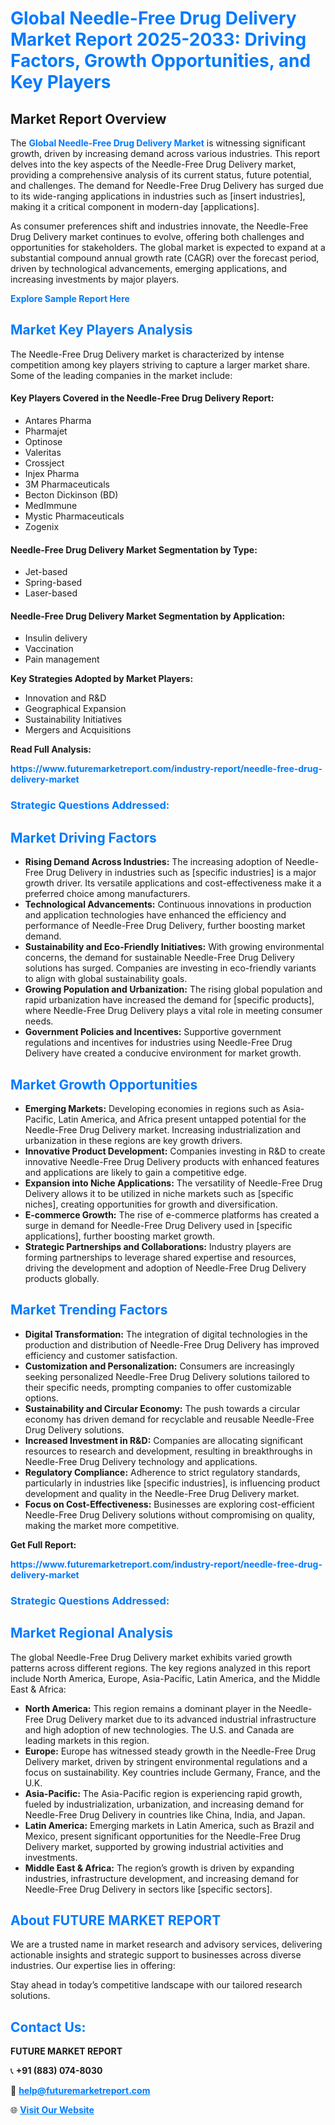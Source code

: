<h1 style="color: #007BFF;">Global Needle-Free Drug Delivery Market Report 2025-2033: Driving Factors, Growth Opportunities, and Key Players</h1>

<section id="overview">
<h2>Market Report Overview</h2>
<p>The <a href="https://www.futuremarketreport.com/industry-report/needle-free-drug-delivery-market" style="color: #007BFF; text-decoration: none;"><strong>Global Needle-Free Drug Delivery Market</strong></a> is witnessing significant growth, driven by increasing demand across various industries. This report delves into the key aspects of the Needle-Free Drug Delivery market, providing a comprehensive analysis of its current status, future potential, and challenges. The demand for Needle-Free Drug Delivery has surged due to its wide-ranging applications in industries such as [insert industries], making it a critical component in modern-day [applications].</p>
<p>As consumer preferences shift and industries innovate, the Needle-Free Drug Delivery market continues to evolve, offering both challenges and opportunities for stakeholders. The global market is expected to expand at a substantial compound annual growth rate (CAGR) over the forecast period, driven by technological advancements, emerging applications, and increasing investments by major players.</p>
</section>

<section id="overview">
<p><a href="https://www.futuremarketreport.com/request-sample/reportId=56014" style="color: #007BFF; text-decoration: none;"><strong>Explore Sample Report Here</strong></a></p>
</section>

<section id="key-players">
<h2 style="color: #007BFF;">Market Key Players Analysis</h2>
<p>The Needle-Free Drug Delivery market is characterized by intense competition among key players striving to capture a larger market share. Some of the leading companies in the market include:</p>
<h4>Key Players Covered in the Needle-Free Drug Delivery Report:</h4>
<ul><li>Antares Pharma</li><li>Pharmajet</li><li>Optinose</li><li>Valeritas</li><li>Crossject</li><li>Injex Pharma</li><li>3M Pharmaceuticals</li><li>Becton Dickinson (BD)</li><li>MedImmune</li><li>Mystic Pharmaceuticals</li><li>Zogenix</li></ul>
<h4>Needle-Free Drug Delivery Market Segmentation by Type:</h4>
<ul><li>Jet-based</li><li>Spring-based</li><li>Laser-based</li></ul>

<h4>Needle-Free Drug Delivery Market Segmentation by Application:</h4>
<ul><li>Insulin delivery</li><li>Vaccination</li><li>Pain management</li></ul>
<p><strong>Key Strategies Adopted by Market Players:</strong></p>
<ul>
<li>Innovation and R&D</li>
<li>Geographical Expansion</li>
<li>Sustainability Initiatives</li>
<li>Mergers and Acquisitions</li>
</ul>
</section>

<section>
<p><strong>Read Full Analysis: </strong></p><a href="https://www.futuremarketreport.com/industry-report/needle-free-drug-delivery-market" style="color: #007BFF; text-decoration: none;"><strong>https://www.futuremarketreport.com/industry-report/needle-free-drug-delivery-market</strong></a>
<h3 style="color: #007BFF;">Strategic Questions Addressed:</h3>
</section>

<section id="driving-factors">
<h2 style="color: #007BFF;">Market Driving Factors</h2>
<ul>
<li><strong>Rising Demand Across Industries:</strong> The increasing adoption of Needle-Free Drug Delivery in industries such as [specific industries] is a major growth driver. Its versatile applications and cost-effectiveness make it a preferred choice among manufacturers.</li>
<li><strong>Technological Advancements:</strong> Continuous innovations in production and application technologies have enhanced the efficiency and performance of Needle-Free Drug Delivery, further boosting market demand.</li>
<li><strong>Sustainability and Eco-Friendly Initiatives:</strong> With growing environmental concerns, the demand for sustainable Needle-Free Drug Delivery solutions has surged. Companies are investing in eco-friendly variants to align with global sustainability goals.</li>
<li><strong>Growing Population and Urbanization:</strong> The rising global population and rapid urbanization have increased the demand for [specific products], where Needle-Free Drug Delivery plays a vital role in meeting consumer needs.</li>
<li><strong>Government Policies and Incentives:</strong> Supportive government regulations and incentives for industries using Needle-Free Drug Delivery have created a conducive environment for market growth.</li>
</ul>
</section>

<section id="growth-opportunities">
<h2 style="color: #007BFF;">Market Growth Opportunities</h2>
<ul>
<li><strong>Emerging Markets:</strong> Developing economies in regions such as Asia-Pacific, Latin America, and Africa present untapped potential for the Needle-Free Drug Delivery market. Increasing industrialization and urbanization in these regions are key growth drivers.</li>
<li><strong>Innovative Product Development:</strong> Companies investing in R&D to create innovative Needle-Free Drug Delivery products with enhanced features and applications are likely to gain a competitive edge.</li>
<li><strong>Expansion into Niche Applications:</strong> The versatility of Needle-Free Drug Delivery allows it to be utilized in niche markets such as [specific niches], creating opportunities for growth and diversification.</li>
<li><strong>E-commerce Growth:</strong> The rise of e-commerce platforms has created a surge in demand for Needle-Free Drug Delivery used in [specific applications], further boosting market growth.</li>
<li><strong>Strategic Partnerships and Collaborations:</strong> Industry players are forming partnerships to leverage shared expertise and resources, driving the development and adoption of Needle-Free Drug Delivery products globally.</li>
</ul>
</section>

<section id="trending-factors">
<h2 style="color: #007BFF;">Market Trending Factors</h2>
<ul>
<li><strong>Digital Transformation:</strong> The integration of digital technologies in the production and distribution of Needle-Free Drug Delivery has improved efficiency and customer satisfaction.</li>
<li><strong>Customization and Personalization:</strong> Consumers are increasingly seeking personalized Needle-Free Drug Delivery solutions tailored to their specific needs, prompting companies to offer customizable options.</li>
<li><strong>Sustainability and Circular Economy:</strong> The push towards a circular economy has driven demand for recyclable and reusable Needle-Free Drug Delivery solutions.</li>
<li><strong>Increased Investment in R&D:</strong> Companies are allocating significant resources to research and development, resulting in breakthroughs in Needle-Free Drug Delivery technology and applications.</li>
<li><strong>Regulatory Compliance:</strong> Adherence to strict regulatory standards, particularly in industries like [specific industries], is influencing product development and quality in the Needle-Free Drug Delivery market.</li>
<li><strong>Focus on Cost-Effectiveness:</strong> Businesses are exploring cost-efficient Needle-Free Drug Delivery solutions without compromising on quality, making the market more competitive.</li>
</ul>
</section>

<section>
<p><strong>Get Full Report: </strong></p><a href="https://www.futuremarketreport.com/industry-report/needle-free-drug-delivery-market" style="color: #007BFF; text-decoration: none;"><strong>https://www.futuremarketreport.com/industry-report/needle-free-drug-delivery-market</strong></a>
<h3 style="color: #007BFF;">Strategic Questions Addressed:</h3>
</section>


<section id="regional-analysis">
<h2 style="color: #007BFF;">Market Regional Analysis</h2>
<p>The global Needle-Free Drug Delivery market exhibits varied growth patterns across different regions. The key regions analyzed in this report include North America, Europe, Asia-Pacific, Latin America, and the Middle East & Africa:</p>
<ul>
<li><strong>North America:</strong> This region remains a dominant player in the Needle-Free Drug Delivery market due to its advanced industrial infrastructure and high adoption of new technologies. The U.S. and Canada are leading markets in this region.</li>
<li><strong>Europe:</strong> Europe has witnessed steady growth in the Needle-Free Drug Delivery market, driven by stringent environmental regulations and a focus on sustainability. Key countries include Germany, France, and the U.K.</li>
<li><strong>Asia-Pacific:</strong> The Asia-Pacific region is experiencing rapid growth, fueled by industrialization, urbanization, and increasing demand for Needle-Free Drug Delivery in countries like China, India, and Japan.</li>
<li><strong>Latin America:</strong> Emerging markets in Latin America, such as Brazil and Mexico, present significant opportunities for the Needle-Free Drug Delivery market, supported by growing industrial activities and investments.</li>
<li><strong>Middle East & Africa:</strong> The region’s growth is driven by expanding industries, infrastructure development, and increasing demand for Needle-Free Drug Delivery in sectors like [specific sectors].</li>
</ul>
</section>

<footer>
<h2 style="color: #007BFF;">About FUTURE MARKET REPORT</h2>
<p>We are a trusted name in market research and advisory services, delivering actionable insights and strategic support to businesses across diverse industries. Our expertise lies in offering:</p>

<p>Stay ahead in today’s competitive landscape with our tailored research solutions.</p>

<h2 style="color: #007BFF;">Contact Us:</h2>
<p><strong>FUTURE MARKET REPORT</strong></p>
<p>📞 <strong>+91 (883) 074-8030</strong></p>
<p>📧 <strong><a href="mailto:help@futuremarketreport.com" style="color: #007BFF;">help@futuremarketreport.com</a></strong></p>
<p>🌐 <strong><a href="https://www.futuremarketreport.com/" style="color: #007BFF;">Visit Our Website</a></strong></p>
</footer>
